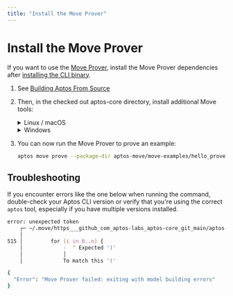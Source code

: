 ```yaml
---
title: "Install the Move Prover"
---
```


<!-- TODO: Move this under the Work with Move contracts page. -->

# Install the Move Prover

If you want to use the [Move Prover](../../../move/prover/index.md), install the Move Prover dependencies after [installing the CLI binary](.).

1. See [Building Aptos From Source](../../../guides/building-from-source.md)

2. Then, in the checked out aptos-core directory, install additional Move tools:
   <details>
   <summary>Linux / macOS</summary>

   1. Open a Terminal session.
   2. Run the dev setup script to prepare your environment: `./scripts/dev_setup.sh -yp`
   3. Update your current shell environment: `source ~/.profile`

   :::tip
   `dev_setup.sh -p` updates your `~./profile` with environment variables to support the installed Move Prover tools. You may need to set `.bash_profile` or `.zprofile` or other setup files for your shell.
   :::

   </details>
   <details>
   <summary>Windows</summary>

   1. Open a PowerShell terminal as an administrator.
   2. Run the dev setup script to prepare your environment: `PowerShell -ExecutionPolicy Bypass -File ./scripts/windows_dev_setup.ps1 -y`

   </details>

3. You can now run the Move Prover to prove an example:
   ```bash
   aptos move prove --package-dir aptos-move/move-examples/hello_prover/
   ```

## Troubleshooting

If you encounter errors like the one below when running the command, double-check your Aptos CLI version or verify that you're using the correct `aptos` tool, especially if you have multiple versions installed.

```zsh title=Output
error: unexpected token
    ┌─ ~/.move/https___github_com_aptos-labs_aptos-core_git_main/aptos-move/framework/aptos-framework/sources/randomness.move:515:16
    │
515 │         for (i in 0..n) {
    │             -  ^ Expected ')'
    │             │
    │             To match this '('

{
  "Error": "Move Prover failed: exiting with model building errors"
}
```
